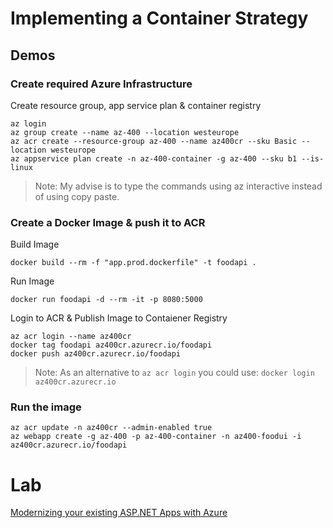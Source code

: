 # Implementing a Container Strategy

## Demos

### Create required Azure Infrastructure

Create resource group, app service plan & container registry

```
az login
az group create --name az-400 --location westeurope
az acr create --resource-group az-400 --name az400cr --sku Basic --location westeurope
az appservice plan create -n az-400-container -g az-400 --sku b1 --is-linux
```

> Note: My advise is to type the commands using az interactive instead of using copy paste.

### Create a Docker Image & push it to ACR

Build Image

```
docker build --rm -f "app.prod.dockerfile" -t foodapi .
```

Run Image

```
docker run foodapi -d --rm -it -p 8080:5000
```

Login to ACR & Publish Image to Contaiener Registry

```
az acr login --name az400cr
docker tag foodapi az400cr.azurecr.io/foodapi
docker push az400cr.azurecr.io/foodapi
```

> Note: As an alternative to `az acr login` you could use: `docker login az400cr.azurecr.io`

### Run the image

```
az acr update -n az400cr --admin-enabled true
az webapp create -g az-400 -p az-400-container -n az400-foodui -i az400cr.azurecr.io/foodapi
```

# Lab

[Modernizing your existing ASP.NET Apps with Azure](https://www.azuredevopslabs.com/labs/vstsextend/aspnetmodernize/)
